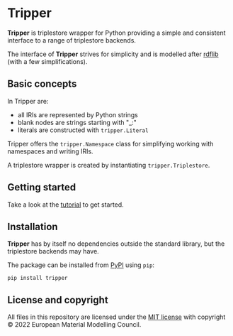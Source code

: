 Tripper
=======
**Tripper** is triplestore wrapper for Python providing a simple and
consistent interface to a range of triplestore backends.

The interface of **Tripper** strives for simplicity and is modelled
after [rdflib] (with a few simplifications).


Basic concepts
--------------
In Tripper are:
- all IRIs are represented by Python strings
- blank nodes are strings starting with "_:"
- literals are constructed with `tripper.Literal`

Tripper offers the `tripper.Namespace` class for simplifying working
with namespaces and writing IRIs.

A triplestore wrapper is created by instantiating `tripper.Triplestore`.


Getting started
---------------
Take a look at the [tutorial](docs/tutorial.md) to get started.


Installation
------------
**Tripper** has by itself no dependencies outside the standard
library, but the triplestore backends may have.


The package can be installed from [PyPI](https://pypi.org/project/tripper) using `pip`:

```shell
pip install tripper
```

License and copyright
---------------------
All files in this repository are licensed under the [MIT license](LICENSE) with copyright &copy; 2022 European Material Modelling Council.



[rdflib]: https://rdflib.readthedocs.io/en/stable/
